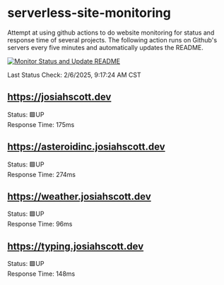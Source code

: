 # serverless-site-monitoring
Attempt at using github actions to do website monitoring for status and response time of several projects. The following action runs on Github's servers every five minutes and automatically updates the README.  

[![Monitor Status and Update README](https://github.com/JosiahSco/serverless-site-monitoring/actions/workflows/monitor.yaml/badge.svg)](https://github.com/JosiahSco/serverless-site-monitoring/actions/workflows/monitor.yaml)

Last Status Check: 2/6/2025, 9:17:24 AM CST

## https://josiahscott.dev
Status: 🟩UP  
Response Time: 175ms

## https://asteroidinc.josiahscott.dev
Status: 🟩UP  
Response Time: 274ms

## https://weather.josiahscott.dev
Status: 🟩UP  
Response Time: 96ms

## https://typing.josiahscott.dev
Status: 🟩UP  
Response Time: 148ms

